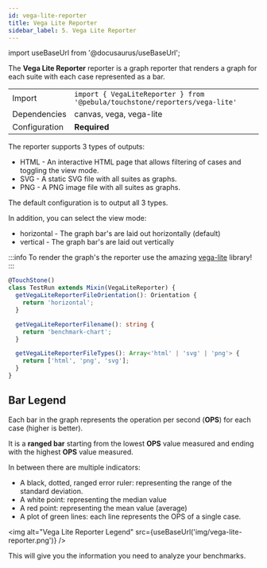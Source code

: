 ```yaml
---
id: vega-lite-reporter
title: Vega Lite Reporter
sidebar_label: 5. Vega Lite Reporter
---
```

import useBaseUrl from '@docusaurus/useBaseUrl';

The **Vega Lite Reporter** reporter is a graph reporter that renders a graph for each suite
with each case represented as a bar.

|               |                                                                                     |
|---------------|-------------------------------------------------------------------------------------|
| Import        | `import { VegaLiteReporter } from '@pebula/touchstone/reporters/vega-lite'`        |
| Dependencies  | canvas, vega, vega-lite                                                             |
| Configuration | **Required**                                                                        |

The reporter supports 3 types of outputs:

- HTML - An interactive HTML page that allows filtering of cases and toggling the view mode.
- SVG - A static SVG file with all suites as graphs.
- PNG - A PNG image file with all suites as graphs.

The default configuration is to output all 3 types.

In addition, you can select the view mode:

- horizontal - The graph bar's are laid out horizontally (default)
- vertical - The graph bar's are laid out vertically

:::info
To render the graph's the reporter use the amazing [vega-lite](https://vega.github.io/vega-lite/) library!
:::

```typescript
@TouchStone()
class TestRun extends Mixin(VegaLiteReporter) {
  getVegaLiteReporterFileOrientation(): Orientation {
    return 'horizontal';
  }

  getVegaLiteReporterFilename(): string {
    return 'benchmark-chart';
  }

  getVegaLiteReporterFileTypes(): Array<'html' | 'svg' | 'png'> {
    return ['html', 'png', 'svg'];
  }
}
```

## Bar Legend

Each bar in the graph represents the operation per second (**OPS**) for each case (higher is better).

It is a **ranged bar** starting from the lowest **OPS** value measured and ending with the highest **OPS** value measured.

In between there are multiple indicators:

- A black, dotted, ranged error ruler: representing the range of the standard deviation.
- A white point: representing the median value
- A red point: representing the mean value (average)
- A plot of green lines: each line represents the OPS of a single case.

<img alt="Vega Lite Reporter Legend" src={useBaseUrl('img/vega-lite-reporter.png')} />

This will give you the information you need to analyze your benchmarks.
